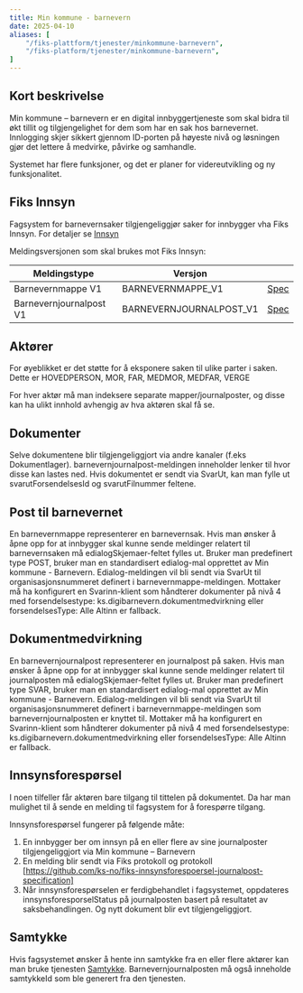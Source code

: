 ```yaml
---
title: Min kommune - barnevern
date: 2025-04-10
aliases: [
    "/fiks-plattform/tjenester/minkommune-barnevern",
    "/fiks-platform/tjenester/minkommune-barnevern",
]
---
```

## Kort beskrivelse
Min kommune – barnevern er en digital innbyggertjeneste som skal bidra til økt tillit og tilgjengelighet for dem som har en sak hos barnevernet. Innlogging skjer sikkert gjennom ID-porten på høyeste nivå og løsningen gjør det lettere å medvirke, påvirke og samhandle.

Systemet har flere funksjoner, og det er planer for videreutvikling og ny funksjonalitet.

## Fiks Innsyn

Fagsystem for barnevernsaker tilgjengeliggjør saker for innbygger vha Fiks Innsyn. 
For detaljer se [Innsyn](/fiks-plattform/tjenester/innsyn/)

Meldingsversjonen som skal brukes mot Fiks Innsyn:

| Meldingstype            | Versjon                 |                                                                                                                |
|-------------------------|-------------------------|----------------------------------------------------------------------------------------------------------------|
| Barnevernmappe V1       | BARNEVERNMAPPE_V1       | [Spec](https://github.com/ks-no/fiks-innsyn-json-schema/blob/main/schema/domain/barnevern/mappe.v1.json)       |
| Barnevernjournalpost V1 | BARNEVERNJOURNALPOST_V1 | [Spec](https://github.com/ks-no/fiks-innsyn-json-schema/blob/main/schema/domain/barnevern/journalpost.v1.json) |


## Aktører

For øyeblikket er det støtte for å eksponere saken til ulike parter i saken.
Dette er HOVEDPERSON, MOR, FAR, MEDMOR, MEDFAR, VERGE

For hver aktør må man indeksere separate mapper/journalposter, og disse kan ha ulikt innhold avhengig av hva aktøren skal få se.

## Dokumenter

Selve dokumentene blir tilgjengeliggjort via andre kanaler (f.eks Dokumentlager). barnevernjournalpost-meldingen inneholder lenker til hvor disse kan lastes ned. Hvis dokumentet er sendt via SvarUt, kan man fylle ut svarutForsendelsesId og svarutFilnummer feltene.

## Post til barnevernet

En barnevernmappe representerer en barnevernsak. Hvis man ønsker å åpne opp for at innbygger skal kunne sende meldinger relatert til barnevernsaken må edialogSkjemaer-feltet fylles ut. Bruker man predefinert type POST, bruker man en standardisert edialog-mal opprettet av Min kommune - Barnevern.
Edialog-meldingen vil bli sendt via SvarUt til organisasjonsnummeret definert i barnevernmappe-meldingen.
Mottaker må ha konfigurert en Svarinn-klient som håndterer dokumenter på nivå 4 med forsendelsestype: ks.digibarnevern.dokumentmedvirkning eller forsendelsesType: Alle
Altinn er fallback.

## Dokumentmedvirkning

En barnevernjournalpost representerer en journalpost på saken. Hvis man ønsker å åpne opp for at innbygger skal kunne sende meldinger relatert til journalposten må edialogSkjemaer-feltet fylles ut. Bruker man predefinert type SVAR, bruker man en standardisert edialog-mal opprettet av Min kommune - Barnevern.
Edialog-meldingen vil bli sendt via SvarUt til organisasjonsnummeret definert i barnevernmappe-meldingen som barnevernjournalposten er knyttet til.
Mottaker må ha konfigurert en Svarinn-klient som håndterer dokumenter på nivå 4 med forsendelsestype: ks.digibarnevern.dokumentmedvirkning eller forsendelsesType: Alle
Altinn er fallback.

## Innsynsforespørsel

I noen tilfeller får aktøren bare tilgang til tittelen på dokumentet. Da har man mulighet til å sende en melding til fagsystem for å forespørre tilgang.

Innsynsforespørsel fungerer på følgende måte:

1. En innbygger ber om innsyn på en eller flere av sine journalposter tilgjengeliggjort via Min kommune – Barnevern
2. En melding blir sendt via Fiks protokoll og protokoll [https://github.com/ks-no/fiks-innsynsforespoersel-journalpost-specification]
3. Når innsynsforespørselen er ferdigbehandlet i fagsystemet, oppdateres innsynsforesporselStatus på journalposten basert på resultatet av saksbehandlingen. Og nytt dokument blir evt tilgjengeliggjort.

## Samtykke

Hvis fagsystemet ønsker å hente inn samtykke fra en eller flere aktører kan man bruke tjenesten [Samtykke](/tjenester/samtykke/).
Barnevernjournalposten må også inneholde samtykkeId som ble generert fra den tjenesten.



